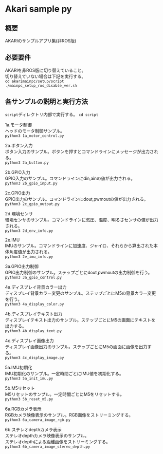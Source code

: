 # Akari sample py

## 概要
AKARIのサンプルアプリ集(非ROS版)

## 必要要件
AKARIを非ROS版に切り替えていること。  
切り替えていない場合は下記を実行する。  
`cd akarimainpc/setup/script`  
`./mainpc_setup_ros_disable_ver.sh`  

## 各サンプルの説明と実行方法
`script`ディレクトリ内部で実行する。
`cd script`

1a.モータ制御  
ヘッドのモータ制御サンプル。  
`python3 1a_motor_control.py`  

2a.ボタン入力  
ボタン入力のサンプル。ボタンを押すとコマンドラインにメッセージが出力される。  
`python3 2a_button.py`  

2b.GPIO入力  
GPIO入力のサンプル。コマンドラインにdin,ainの値が出力される。  
`python3 2b_gpio_input.py`  

2c.GPIO出力  
GPIO出力のサンプル。コマンドラインにdout,pwmoutの値が出力される。  
`python3 2c_gpio_output.py`  

2d.環境センサ  
環境センサのサンプル。コマンドラインに気圧、温度、明るさセンサの値が出力される。  
`python3 2d_env_info.py`  

2e.IMU  
IMUのサンプル。コマンドラインに加速度、ジャイロ、それらから算出された本体角度値が出力される。  
`python3 2e_imu_info.py`  

3a.GPIO出力制御  
GPIO出力制御のサンプル。ステップごとにdout,pwmoutの出力制御を行う。  
`python3 3a_gpio_control.py`  

4a.ディスプレイ背景カラー出力  
ディスプレイ背景カラー変更のサンプル。ステップごとにM5の背景カラー変更を行う。  
`python3 4a_display_color.py`  

4b.ディスプレイテキスト出力  
ディスプレイテキスト出力のサンプル。ステップごとにM5の画面にテキストを出力する。  
`python3 4b_display_text.py`  

4c.ディスプレイ画像出力  
ディスプレイ画像出力のサンプル。ステップごとにM5の画面に画像を出力する。  
`python3 4c_display_image.py`  

5a.IMU初期化  
IMU初期化のサンプル。一定時間ごとにIMU値を初期化する。  
`python3 5a_init_imu.py`  

5b.M5リセット  
M5リセットのサンプル。一定時間ごとにM5をリセットする。  
`python3 5b_reset_m5.py`  

6a.RGBカメラ表示  
RGBカメラ映像表示のサンプル。RGB画像をストリーミングする。  
`python3 6a_camera_image_rgb.py`  

6b.ステレオdepthカメラ表示  
ステレオdepthカメラ映像表示のサンプル。  
ステレオdepthによる距離画像をストリーミングする。  
`python3 6b_camera_image_stereo_depth.py`  
